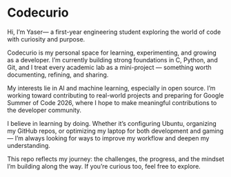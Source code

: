 # Codecurio
Hi, I’m Yaser— a first-year engineering student exploring the world of code with curiosity and purpose.

Codecurio is my personal space for learning, experimenting, and growing as a developer. I’m currently building strong foundations in C, Python, and Git, and I treat every academic lab as a mini-project — something worth documenting, refining, and sharing.

My interests lie in AI and machine learning, especially in open source. I’m working toward contributing to real-world projects and preparing for Google Summer of Code 2026, where I hope to make meaningful contributions to the developer community.

I believe in learning by doing. Whether it’s configuring Ubuntu, organizing my GitHub repos, or optimizing my laptop for both development and gaming — I’m always looking for ways to improve my workflow and deepen my understanding.

This repo reflects my journey: the challenges, the progress, and the mindset I’m building along the way. If you’re curious too, feel free to explore.
